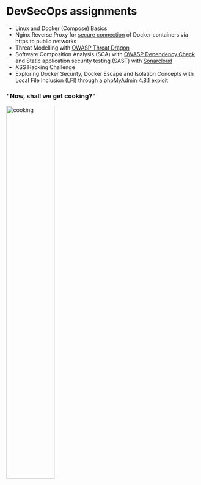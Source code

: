 # DevSecOps assignments

* Linux and Docker (Compose) Basics
* Nginx Reverse Proxy for [secure connection](https://tadim-team22.devsecops.fh-aachen.de) of Docker containers via https to public networks
* Threat Modelling with [OWASP Threat Dragon](https://owasp.org/www-project-threat-dragon/)
* Software Composition Analysis (SCA) with [OWASP Dependency Check](https://owasp.org/www-project-dependency-check/) and Static application security testing (SAST) with [Sonarcloud](https://docs.sonarsource.com/sonarcloud/)
* XSS Hacking Challenge
* Exploring Docker Security, Docker Escape and Isolation Concepts with Local File Inclusion (LFI) through a [phpMyAdmin 4.8.1 exploit](https://www.exploit-db.com/exploits/50457)

### "Now, shall we get cooking?"
<img src="https://static.wikia.nocookie.net/jujutsu-kaisen/images/7/76/Yuji_and_Aoi_Todo_get_to_cooking_%28Anime%29.png/revision/latest/scale-to-width-down/1000?cb=20210220180408"
     alt="cooking"
  width= 50%/>
